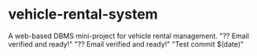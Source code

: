 # vehicle-rental-system
A web-based DBMS mini-project for vehicle rental management.
"?? Email verified and ready!" 
"?? Email verified and ready!" 
"Test commit $(date)" 
